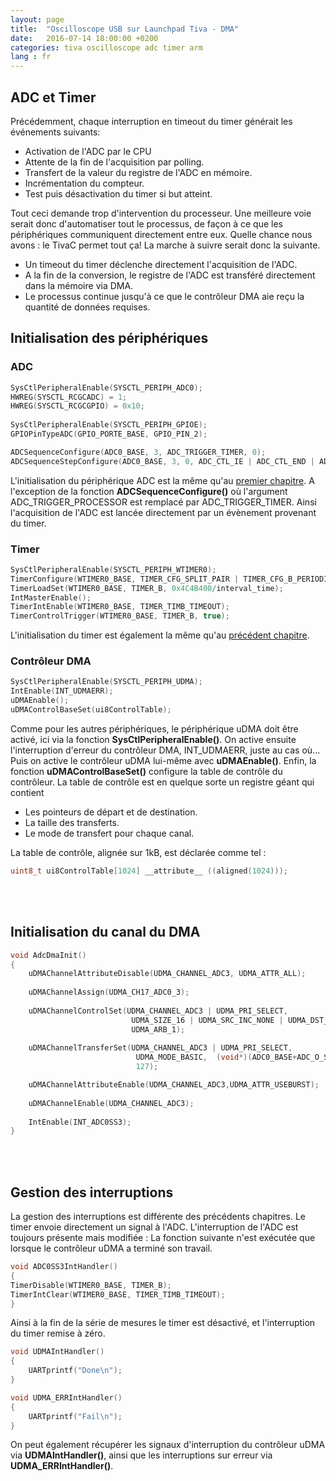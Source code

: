 ```yaml
---
layout: page
title:  "Oscilloscope USB sur Launchpad Tiva - DMA"
date:   2016-07-14 18:00:00 +0200
categories: tiva oscilloscope adc timer arm
lang : fr
---
```


## ADC et Timer

Précédemment, chaque interruption en timeout du timer générait les événements suivants:

- Activation de l'ADC par le CPU
- Attente de la fin de l'acquisition par polling.
- Transfert de la valeur du registre de l'ADC en mémoire.
- Incrémentation du compteur.
- Test puis désactivation du timer si but atteint.

Tout ceci demande trop d'intervention du processeur. Une meilleure voie serait donc d'automatiser tout le processus, de façon à ce que les périphériques communiquent directement entre eux.
Quelle chance nous avons : le TivaC permet tout ça! La marche à suivre serait donc la suivante.

- Un timeout du timer déclenche directement l'acquisition de l'ADC.
- A la fin de la conversion, le registre de l'ADC est transféré directement dans la mémoire via DMA.
- Le processus continue jusqu'à ce que le contrôleur DMA aie reçu la quantité de données requises.



## Initialisation des périphériques

### ADC

```c
SysCtlPeripheralEnable(SYSCTL_PERIPH_ADC0);
HWREG(SYSCTL_RCGCADC) = 1;
HWREG(SYSCTL_RCGCGPIO) = 0x10;
		
SysCtlPeripheralEnable(SYSCTL_PERIPH_GPIOE);
GPIOPinTypeADC(GPIO_PORTE_BASE, GPIO_PIN_2);

ADCSequenceConfigure(ADC0_BASE, 3, ADC_TRIGGER_TIMER, 0);
ADCSequenceStepConfigure(ADC0_BASE, 3, 0, ADC_CTL_IE | ADC_CTL_END | ADC_CTL_CH1); 
```

L'initialisation du périphérique ADC est la même qu'au [premier chapitre](http://localhost:4000/tiva/oscilloscope/adc/arm/2016/05/14/Tiva_oscillo_adc.html).
A l'exception de la fonction **ADCSequenceConfigure()** où l'argument ADC_TRIGGER_PROCESSOR est remplacé par ADC_TRIGGER_TIMER.
Ainsi l'acquisition de l'ADC est lancée directement par un évènement provenant du timer.



### Timer

```c		
SysCtlPeripheralEnable(SYSCTL_PERIPH_WTIMER0);
TimerConfigure(WTIMER0_BASE, TIMER_CFG_SPLIT_PAIR | TIMER_CFG_B_PERIODIC);
TimerLoadSet(WTIMER0_BASE, TIMER_B, 0x4C4B400/interval_time);
IntMasterEnable();
TimerIntEnable(WTIMER0_BASE, TIMER_TIMB_TIMEOUT);
TimerControlTrigger(WTIMER0_BASE, TIMER_B, true);
```

L'initialisation du timer est également la même qu'au [précédent chapitre](http://localhost:4000/tiva/oscilloscope/adc/timer/arm/2016/06/06/Tiva_scillo_timer.html).



### Contrôleur DMA

```c
SysCtlPeripheralEnable(SYSCTL_PERIPH_UDMA);
IntEnable(INT_UDMAERR);
uDMAEnable();
uDMAControlBaseSet(ui8ControlTable);
```

Comme pour les autres périphériques, le périphérique uDMA doit être activé, ici via la fonction **SysCtlPeripheralEnable()**.
On active ensuite l'interruption d'erreur du contrôleur DMA, INT_UDMAERR, juste au cas où...
Puis on active le contrôleur uDMA lui-même avec **uDMAEnable()**.
Enfin, la fonction **uDMAControlBaseSet()** configure la table de contrôle du contrôleur.
La table de contrôle est en quelque sorte un registre géant qui contient 

- Les pointeurs de départ et de destination.
- La taille des transferts.
- Le mode de transfert pour chaque canal.

La table de contrôle, alignée sur 1kB, est déclarée comme tel :

```c
uint8_t ui8ControlTable[1024] __attribute__ ((aligned(1024)));
```

<br><br>






## Initialisation du canal du DMA


```c
void AdcDmaInit()
{
	uDMAChannelAttributeDisable(UDMA_CHANNEL_ADC3, UDMA_ATTR_ALL);
	
	uDMAChannelAssign(UDMA_CH17_ADC0_3);
	
	uDMAChannelControlSet(UDMA_CHANNEL_ADC3 | UDMA_PRI_SELECT,
                           UDMA_SIZE_16 | UDMA_SRC_INC_NONE | UDMA_DST_INC_16 |
                           UDMA_ARB_1);
	
	uDMAChannelTransferSet(UDMA_CHANNEL_ADC3 | UDMA_PRI_SELECT,
                            UDMA_MODE_BASIC,  (void*)(ADC0_BASE+ADC_O_SSFIFO3), g_ui16DstBuf,
                            127);

	uDMAChannelAttributeEnable(UDMA_CHANNEL_ADC3,UDMA_ATTR_USEBURST);
															 
	uDMAChannelEnable(UDMA_CHANNEL_ADC3);
															 
	IntEnable(INT_ADC0SS3);
}
```


<br><br>







## Gestion des interruptions

La gestion des interruptions est différente des précédents chapitres. Le timer envoie directement un signal à l'ADC.
L'interruption de l'ADC est toujours présente mais modifiée : La fonction suivante n'est exécutée que lorsque le contrôleur uDMA a terminé son travail.

```c
void ADC0SS3IntHandler()
{
TimerDisable(WTIMER0_BASE, TIMER_B);
TimerIntClear(WTIMER0_BASE, TIMER_TIMB_TIMEOUT);
}
```

Ainsi à la fin de la série de mesures le timer est désactivé, et l'interruption du timer remise à zéro.


```c
void UDMAIntHandler()
{
	UARTprintf("Done\n");
}	

void UDMA_ERRIntHandler()
{
	UARTprintf("Fail\n");
}

```

On peut également récupérer les signaux d'interruption du contrôleur uDMA via **UDMAIntHandler()**, ainsi que les interruptions sur erreur via **UDMA_ERRIntHandler()**.

